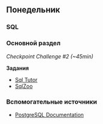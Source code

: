 ## Понедельник

### SQL
### Основной раздел

*Checkpoint Challenge #2 (~45min)*

**Задания**
- [Sql Tutor](https://spicy-chipmunk-82.localtunnel.me/)
- [SqlZoo](https://sqlzoo.net/wiki/SELECT_basics)

### Вспомогательные источники

- [PostgreSQL Documentation](https://www.postgresql.org/docs/)
